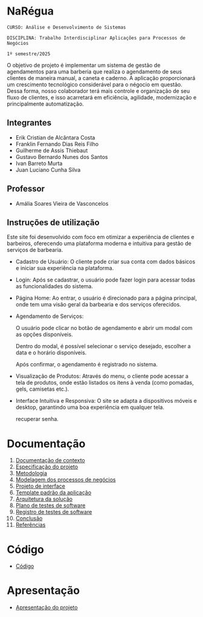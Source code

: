 # NaRégua

`CURSO: Análise e Desenvolvimento de Sistemas`

`DISCIPLINA: Trabalho Interdisciplinar Aplicações para Processos de Negócios`

`1º semestre/2025`

O objetivo de projeto é implementar um sistema de gestão de agendamentos para uma barberia que realiza o agendamento de seus clientes de maneira manual, a caneta e caderno. A aplicação proporcionará um crescimento tecnológico considerável para o négocio em questão. Dessa forma, nosso colaborador terá mais controle e organização de seu fluxo de clientes, e isso acarretará em eficiência, agilidade, modernização e principalmente automatização. 

## Integrantes

* Erik Cristian de Alcântara Costa
* Franklin Fernando Dias Reis Filho
* Guilherme de Assis Thiebaut
* Gustavo Bernardo Nunes dos Santos
* Ivan Barreto Murta
* Juan Luciano Cunha Silva

## Professor

* Amália Soares Vieira de Vasconcelos

## Instruções de utilização

Este site foi desenvolvido com foco em otimizar a experiência de clientes e barbeiros, oferecendo uma plataforma moderna e intuitiva para gestão de serviços de barbearia.

- Cadastro de Usuário: O cliente pode criar sua conta com dados básicos e iniciar sua experiência na plataforma.

- Login: Após se cadastrar, o usuário pode fazer login para acessar todas as funcionalidades do sistema.

- Página Home: Ao entrar, o usuário é direcionado para a página principal, onde tem uma visão geral da barbearia e dos serviços oferecidos.

- Agendamento de Serviços:

  O usuário pode clicar no botão de agendamento e abrir um modal com as opções disponíveis.

  Dentro do modal, é possível selecionar o serviço desejado, escolher a data e o horário disponíveis.

  Após confirmar, o agendamento é registrado no sistema.

- Visualização de Produtos: Através do menu, o cliente pode acessar a tela de produtos, onde estão listados os itens à venda (como pomadas, gels, camisetas etc.).

- Interface Intuitiva e Responsiva: O site se adapta a dispositivos móveis e desktop, garantindo uma boa experiência em qualquer tela.

   recuperar senha.

# Documentação

<ol>
<li><a href="docs/01-Contexto.md"> Documentação de contexto</a></li>
<li><a href="docs/02-Especificacao.md"> Especificação do projeto</a></li>
<li><a href="docs/03-Metodologia.md"> Metodologia</a></li>
<li><a href="docs/04-Modelagem-processos-negocio.md"> Modelagem dos processos de negócios</a></li>
<li><a href="docs/05-Projeto-interface.md"> Projeto de interface</a></li>
<li><a href="docs/06-Template-padrao.md"> Template padrão da aplicação</a></li>
<li><a href="docs/07-Arquitetura-solucao.md"> Arquitetura da solução</a></li>
<li><a href="docs/08-Plano-testes-software.md"> Plano de testes de software</a></li>
<li><a href="docs/09-Registro-testes-software.md"> Registro de testes de software</a></li>
<li><a href="docs/10-Conclusao.md"> Conclusão</a></li>
<li><a href="docs/11-Referencias.md"> Referências</a></li>
</ol>

# Código

* <a href="src/README.md">Código</a>

# Apresentação

* <a href="presentation/README.md">Apresentação do projeto</a>
